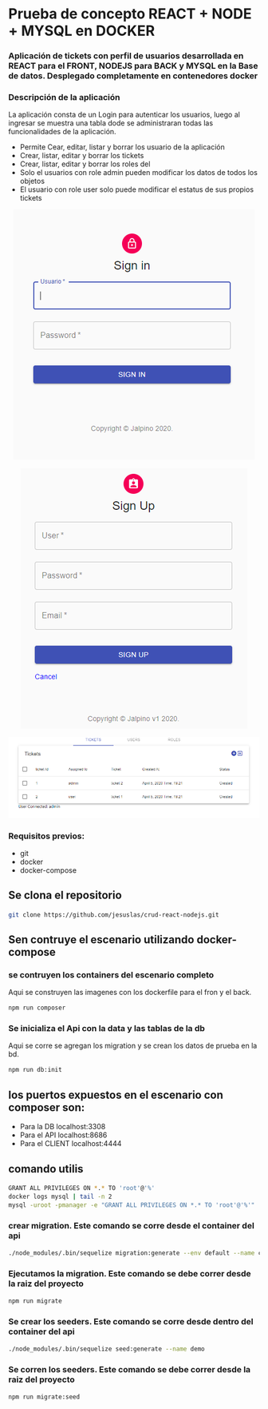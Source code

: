 # Prueba de concepto REACT + NODE + MYSQL en DOCKER
### Aplicación de tickets con perfil de usuarios desarrollada en REACT para el FRONT, NODEJS para BACK y MYSQL en la Base de datos. Desplegado completamente en contenedores docker

### Descripción de la aplicación
La aplicación consta de un Login para autenticar los usuarios, luego al ingresar se muestra una tabla dode se administraran todas las funcionalidades de la aplicación. 
- Permite Cear, editar, listar y borrar los usuario de la aplicación 
- Crear, listar, editar y borrar los tickets 
- Crear, listar, editar y borrar los roles del 
- Solo el usuarios con role admin pueden modificar los datos de todos los objetos
- El usuario con role user solo puede modificar el estatus de sus propios tickets

<p align="center">
  <img  src="https://raw.githubusercontent.com/jesuslas/crud-react-nodejs/master/client/public/login.PNG">
</p>
<p align="center">
  <img src="https://raw.githubusercontent.com/jesuslas/crud-react-nodejs/master/client/public/signup.PNG">
</p>
<p align="center">
  <img src="https://raw.githubusercontent.com/jesuslas/crud-react-nodejs/master/client/public/dashboard.PNG">
</p>

### Requisitos previos:
- git
- docker 
- docker-compose

## Se clona el repositorio
```bash  
git clone https://github.com/jesuslas/crud-react-nodejs.git
```

## Sen contruye el escenario utilizando docker-compose
### se contruyen los containers del escenario completo
Aqui se construyen las imagenes con los dockerfile para el fron y el back.
```bash  
npm run composer
```
### Se inicializa el Api con la data y las tablas de la db
Aqui se corre se agregan los migration y se crean los datos de prueba en la bd.

```bash  
npm run db:init
```

## los puertos expuestos en el escenario con composer son: 
- Para la DB localhost:3308
- Para el API localhost:8686
- Para el CLIENT localhost:4444



## comando utilis
```bash
GRANT ALL PRIVILEGES ON *.* TO 'root'@'%'
docker logs mysql | tail -n 2
mysql -uroot -pmanager -e "GRANT ALL PRIVILEGES ON *.* TO 'root'@'%'"
```
### crear migration. Este comando se corre desde el container del api
```bash 
./node_modules/.bin/sequelize migration:generate --env default --name create-users-table
```
### Ejecutamos la migration. Este comando se debe correr desde la raiz del proyecto
```bash 
npm run migrate
```
### Se crear los seeders. Este comando se corre desde dentro del container del api
```bash 
./node_modules/.bin/sequelize seed:generate --name demo
```
### Se corren los seeders. Este comando se debe correr desde la raiz del proyecto
```bash 
npm run migrate:seed
```
